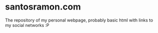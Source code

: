 # santosramon.com
The repository of my personal webpage, probably basic html with links to my social networks :P 
